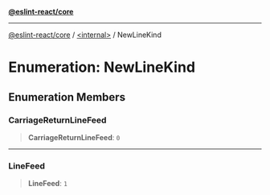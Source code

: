 [**@eslint-react/core**](../../README.md)

***

[@eslint-react/core](../../README.md) / [\<internal\>](../README.md) / NewLineKind

# Enumeration: NewLineKind

## Enumeration Members

### CarriageReturnLineFeed

> **CarriageReturnLineFeed**: `0`

***

### LineFeed

> **LineFeed**: `1`
